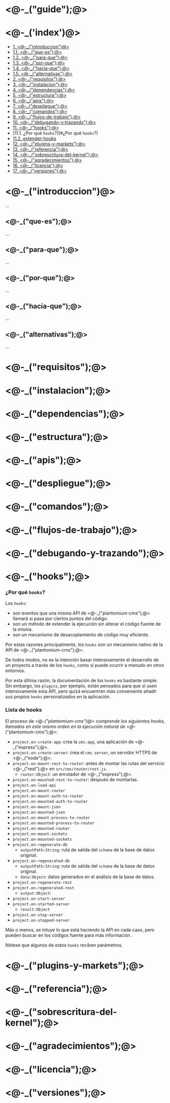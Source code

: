 # <@-_("guide");@>

# <@-_('index')@>

 - [1. <@-_("introduccion")@>](#<@-cms.utils.toAnchor(_("introduccion"));@>)
 - [1.1. <@-_("que-es");@>](#<@-cms.utils.toAnchor(_("que-es"));@>)
 - [1.2. <@-_("para-que");@>](#<@-cms.utils.toAnchor(_("para-que"));@>)
 - [1.3. <@-_("por-que");@>](#<@-cms.utils.toAnchor(_("por-que"));@>)
 - [1.4. <@-_("hacia-que");@>](#<@-cms.utils.toAnchor(_("hacia-que"));@>)
 - [1.5. <@-_("alternativas");@>](#<@-cms.utils.toAnchor(_("alternativas"));@>)
 - [2. <@-_("requisitos");@>](#<@-cms.utils.toAnchor(_("requisitos"));@>)
 - [3. <@-_("instalacion");@>](#<@-cms.utils.toAnchor(_("instalacion"));@>)
 - [4. <@-_("dependencias");@>](#<@-cms.utils.toAnchor(_("dependencias"));@>)
 - [5. <@-_("estructura");@>](#<@-cms.utils.toAnchor(_("estructura"));@>)
 - [6. <@-_("apis");@>](#<@-cms.utils.toAnchor(_("apis"));@>)
 - [7. <@-_("despliegue");@>](#<@-cms.utils.toAnchor(_("despliegue"));@>)
 - [8. <@-_("comandos");@>](#<@-cms.utils.toAnchor(_("comandos"));@>)
 - [9. <@-_("flujos-de-trabajo");@>](#<@-cms.utils.toAnchor(_("flujos-de-trabajo"));@>)
 - [10. <@-_("debugando-y-trazando");@>](#<@-cms.utils.toAnchor(_("debugando-y-trazando"));@>)
 - [11. <@-_("hooks");@>](#<@-cms.utils.toAnchor(_("hooks"));@>)
 - [11.1. ¿Por qué `hooks`?](#¿Por qué `hooks`?)
 - [11.2. extender-hooks](#extender-hooks)
 - [12. <@-_("plugins-y-markets");@>](#<@-cms.utils.toAnchor(_("plugins-y-markets"));@>)
 - [13. <@-_("referencia");@>](#<@-cms.utils.toAnchor(_("referencia"));@>)
 - [14. <@-_("sobrescritura-del-kernel");@>](#<@-cms.utils.toAnchor(_("sobrescritura-del-kernel"));@>)
 - [15. <@-_("agradecimientos");@>](#<@-cms.utils.toAnchor(_("agradecimientos"));@>)
 - [16. <@-_("licencia");@>](#<@-cms.utils.toAnchor(_("licencia"));@>)
 - [17. <@-_("versiones");@>](#<@-cms.utils.toAnchor(_("versiones"));@>)


# <@-_("introduccion")@>

...

## <@-_("que-es");@>

...

## <@-_("para-que");@>

...

## <@-_("por-que");@>

...

## <@-_("hacia-que");@>

...


## <@-_("alternativas");@>

...


# <@-_("requisitos");@>

# <@-_("instalacion");@>

# <@-_("dependencias");@>

# <@-_("estructura");@>

# <@-_("apis");@>

# <@-_("despliegue");@>

# <@-_("comandos");@>

# <@-_("flujos-de-trabajo");@>

# <@-_("debugando-y-trazando");@>

# <@-_("hooks");@>

### ¿Por qué `hooks`?

Los `hooks`:
  - son eventos que una misma API de <@-_("plantomium-cms");@> llamará si pasa por ciertos puntos del código.
  - son un método de extender la ejecución sin alterar el código fuente de la misma.
  - son un mecanismo de desacoplamiento de código muy eficiente.

Por estas razones principalmente, los `hooks` son un mecanismo nativo de la API de <@-_("plantomium-cms");@>.

De todos modos, no es la intención basar intensivamente el desarrollo de un proyecto a través de los `hooks`, como sí puede ocurrir a menudo en otros entornos.

Por esta última razón, la documentación de los `hooks` es bastante simple. Sin embargo, los `plugins`, por ejemplo, están pensados para que sí usen intensivamente esta API, pero quizá encuentren más conveniente añadir sus propios `hooks` personalizados en la aplicación.

### Lista de hooks

El proceso de <@-_("plantomium-cms")@> comprende los siguientes hooks, llamados en este mismo orden en la ejecución natural de <@-_("plantomium-cms");@>:

- `project.on-create-app`: crea la `cms.app`, una aplicación de <@-_("express");@>.
- `project.on-create-server`: crea el `cms.server`, un servidor HTTPS de <@-_("node");@>.
- `project.on-mount-rest-to-router`: antes de montar las rutas del servicio <@-_("rest");@> en `src/cms/router/rest.js`.
  - `router:Object`: un enrutador de <@-_("express");@>.
- `project.on-mounted-rest-to-router`: después de montarlas.
- `project.on-load-api`
- `project.on-mount-router`
- `project.on-mount-auth-to-router`
- `project.on-mounted-auth-to-router`
- `project.on-mount-json`
- `project.on-mounted-json`
- `project.on-mount-process-to-router`
- `project.on-mounted-process-to-router`
- `project.on-mounted-router`
- `project.on-mount-sockets`
- `project.on-mounted-sockets`
- `project.on-regenerate-db`
  - `outputPath:String`: ruta de salida del `schema` de la base de datos original.
- `project.on-regenerated-db`
  - `outputPath:String`: ruta de salida del `schema` de la base de datos original.
  - `data:Object`: datos generados en el análisis de la base de datos.
- `project.on-regenerate-rest`
- `project.on-regenerated-rest`
  - `output:Object`:
- `project.on-start-server`
- `project.on-started-server`
  - `result:Object`
- `project.on-stop-server`
- `project.on-stopped-server`

Más o menos, se intuye lo que está haciendo la API en cada caso, pero pueden buscar en los códigos fuente para más información.

Nótese que algunos de estos `hooks` reciben parámetros.

# <@-_("plugins-y-markets");@>

# <@-_("referencia");@>

# <@-_("sobrescritura-del-kernel");@>

# <@-_("agradecimientos");@>

# <@-_("licencia");@>

# <@-_("versiones");@>

